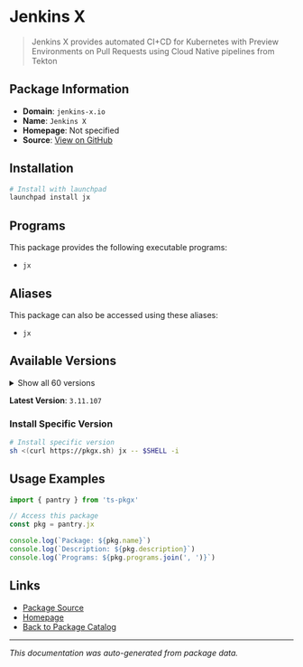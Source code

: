 # Jenkins X

> Jenkins X provides automated CI+CD for Kubernetes with Preview Environments on Pull Requests using Cloud Native pipelines from Tekton

## Package Information

- **Domain**: `jenkins-x.io`
- **Name**: `Jenkins X`
- **Homepage**: Not specified
- **Source**: [View on GitHub](https://github.com/pkgxdev/pantry/tree/main/projects/jenkins-x.io/package.yml)

## Installation

```bash
# Install with launchpad
launchpad install jx
```

## Programs

This package provides the following executable programs:

- `jx`

## Aliases

This package can also be accessed using these aliases:

- `jx`

## Available Versions

<details>
<summary>Show all 60 versions</summary>

- `3.11.107`, `3.11.105`, `3.11.92`, `3.11.90`, `3.11.87`
- `3.11.81`, `3.11.78`, `3.11.77`, `3.11.76`, `3.11.75`
- `3.11.74`, `3.11.71`, `3.11.70`, `3.11.69`, `3.11.66`
- `3.11.65`, `3.11.63`, `3.11.56`, `3.11.52`, `3.11.49`
- `3.11.48`, `3.11.45`, `3.11.44`, `3.11.41`, `3.11.39`
- `3.11.38`, `3.11.27`, `3.11.26`, `3.11.25`, `3.11.24`
- `3.11.21`, `3.11.17`, `3.11.14`, `3.11.11`, `3.11.10`
- `3.11.8`, `3.11.7`, `3.11.5`, `3.11.4`, `3.11.2`
- `3.11.1`, `3.11.0`, `3.10.182`, `3.10.181`, `3.10.180`
- `3.10.178`, `3.10.177`, `3.10.176`, `3.10.172`, `3.10.170`
- `3.10.169`, `3.10.167`, `3.10.166`, `3.10.161`, `3.10.160`
- `3.10.158`, `3.10.157`, `3.10.156`, `3.10.155`, `3.10.154`

</details>

**Latest Version**: `3.11.107`

### Install Specific Version

```bash
# Install specific version
sh <(curl https://pkgx.sh) jx -- $SHELL -i
```

## Usage Examples

```typescript
import { pantry } from 'ts-pkgx'

// Access this package
const pkg = pantry.jx

console.log(`Package: ${pkg.name}`)
console.log(`Description: ${pkg.description}`)
console.log(`Programs: ${pkg.programs.join(', ')}`)
```

## Links

- [Package Source](https://github.com/pkgxdev/pantry/tree/main/projects/jenkins-x.io/package.yml)
- [Homepage](#)
- [Back to Package Catalog](../../package-catalog.md)

---

*This documentation was auto-generated from package data.*
